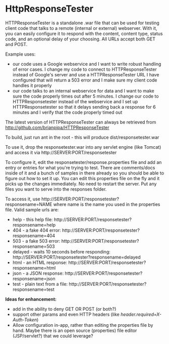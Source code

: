 # HttpResponseTester
HTTPResponseTester is a standalone .war file that can be used for testing client code that talks to a remote (internal or external) webserver. With it, you can easily configure it to respond with the content, content type, status code, and an optional delay of your choosing. All URLs accept both GET and POST. 

Example uses:
* our code uses a Google webservice and I want to write robust handling of error cases. I change my code to connect to HTTPResponseTester instead of Google's server and use a HTTPResponseTester URL I have configured that will return a 503 error and I make sure my client code handles it properly
* our code talks to an internal webservice for data and I want to make sure the code properly times out after 5 minutes. I change our code to HTTPResponsetester instead of the webservice and I set up HTTPResponsetester so that it delays sending back a response for 6 minutes and I verify that the code properly timed out

The latest version of HTTPResponseTester can always be retrieved from http://github.com/brianpipa/HTTPResponseTester

To build, just run ant in the root - this will produce dist/responsetester.war

To use it, drop the responsetester.war into any servlet engine (like Tomcat) and access it via http://SERVER:PORT/responsetester

To configure it, edit the responsetester/response.properties file and add an entry or entries for what you're trying to test. There are comments/docs inside of it and a bunch of samples in there already so you should be able to figure out how to set it up. You can edit this properties file on the fly and it picks up the changes immediately. No need to restart the server. Put any files you want to serve into the responses folder.

To access it, use http://SERVER:PORT/responsetester?responsename=NAME where name is the name you used in the properties file. Valid sample urls are:
* help - this help file: http://SERVER:PORT/responsetester?responsename=help
* 404 - a fake 404 error: http://SERVER:PORT/responsetester?responsename=404
* 503 - a fake 503 error: http://SERVER:PORT/responsetester?responsename=503
* delayed - waits 10 seconds before responding: http://SERVER:PORT/responsetester?responsename=delayed
* html - an HTML response: http://SERVER:PORT/responsetester?responsename=html
* json - a JSON response: http://SERVER:PORT/responsetester?responsename=json
* test - plain text from a file: http://SERVER:PORT/responsetester?responsename=test

**Ideas for enhancement:**
* add in the ability to deny GET OR POST (or both?)
* support other params and even HTTP headers (like *header.required=X-Auth-Token*)
* Allow configuration in-app, rather than editing the properties file by hand. Maybe there is an open source (properties) file editor (JSP/servlet?) that we could leverage?
